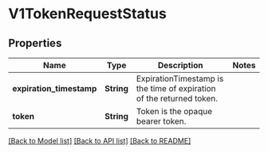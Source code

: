 # V1TokenRequestStatus

## Properties

Name | Type | Description | Notes
------------ | ------------- | ------------- | -------------
**expiration_timestamp** | **String** | ExpirationTimestamp is the time of expiration of the returned token. | 
**token** | **String** | Token is the opaque bearer token. | 

[[Back to Model list]](../README.md#documentation-for-models) [[Back to API list]](../README.md#documentation-for-api-endpoints) [[Back to README]](../README.md)


